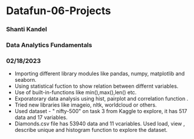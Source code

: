 # Datafun-06-Projects
### Shanti Kandel 
### Data Analytics Fundamentals
### 02/18/2023


- Importing different library modules like pandas, numpy, matplotlib and seaborn.
- Using statistical fuction to show relation between differnt variables.
- Use of built-in-functions like min(),max(),len() etc.
- Exporatorary data analysis using hist, pairplot and correlation function .
- Tried new libraries like imageio, nltk, worldcloud or others.
- Used dataset - " nifty-500" on task 3 from Kaggle to explore, it has 517 data and 17 variables. 
- Diamonds.csv file has 53940 data and 11 vcariables. Used load, view , describe unique and histogram function to explore the dataset.
